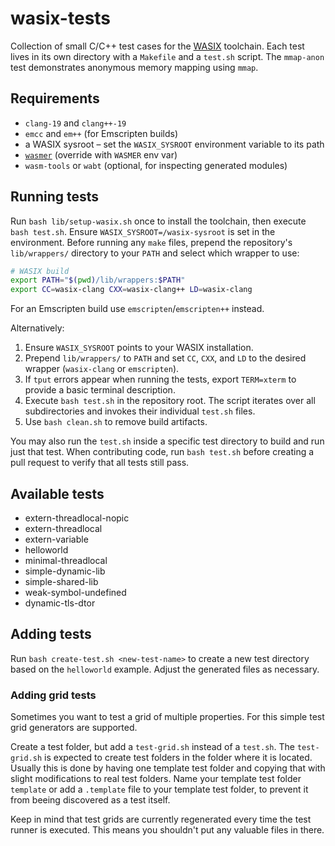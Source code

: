 # wasix-tests

Collection of small C/C++ test cases for the [WASIX](https://github.com/wasix-org) toolchain.
Each test lives in its own directory with a `Makefile` and a `test.sh` script.
The `mmap-anon` test demonstrates anonymous memory mapping using `mmap`.

## Requirements

* `clang-19` and `clang++-19`
* `emcc` and `em++` (for Emscripten builds)
* a WASIX sysroot – set the `WASIX_SYSROOT` environment variable to its path
* [`wasmer`](https://github.com/wasmerio/wasmer) (override with `WASMER` env var)
* `wasm-tools` or `wabt` (optional, for inspecting generated modules)

## Running tests

Run `bash lib/setup-wasix.sh` once to install the toolchain, then execute
`bash test.sh`. Ensure `WASIX_SYSROOT=/wasix-sysroot` is set in the environment.
Before running any `make` files, prepend the repository's `lib/wrappers/` directory
to your `PATH` and select which wrapper to use:

```bash
# WASIX build
export PATH="$(pwd)/lib/wrappers:$PATH"
export CC=wasix-clang CXX=wasix-clang++ LD=wasix-clang
```

For an Emscripten build use `emscripten`/`emscripten++` instead.

Alternatively:

1. Ensure `WASIX_SYSROOT` points to your WASIX installation.
2. Prepend `lib/wrappers/` to `PATH` and set `CC`, `CXX`, and `LD` to the desired
   wrapper (`wasix-clang` or `emscripten`).
3. If `tput` errors appear when running the tests, export `TERM=xterm` to
   provide a basic terminal description.
4. Execute `bash test.sh` in the repository root.  The script iterates over all
   subdirectories and invokes their individual `test.sh` files.
5. Use `bash clean.sh` to remove build artifacts.

You may also run the `test.sh` inside a specific test directory to build and run
just that test.
When contributing code, run `bash test.sh` before creating a pull request to verify that all tests still pass.

## Available tests

- extern-threadlocal-nopic
- extern-threadlocal
- extern-variable
- helloworld
- minimal-threadlocal
- simple-dynamic-lib
- simple-shared-lib
- weak-symbol-undefined
- dynamic-tls-dtor

## Adding tests

Run `bash create-test.sh <new-test-name>` to create a new test directory based on
the `helloworld` example.  Adjust the generated files as necessary.

### Adding grid tests

Sometimes you want to test a grid of multiple properties. For this simple test grid generators are supported.

Create a test folder, but add a `test-grid.sh` instead of a `test.sh`. The `test-grid.sh` is expected to create test folders in the folder where it is located. Usually this is done by having one template test folder and copying that with slight modifications to real test folders. Name your template test folder `template` or add a `.template` file to your template test folder, to prevent it from beeing discovered as a test itself.

Keep in mind that test grids are currently regenerated every time the test runner is executed. This means you shouldn't put any valuable files in there.
